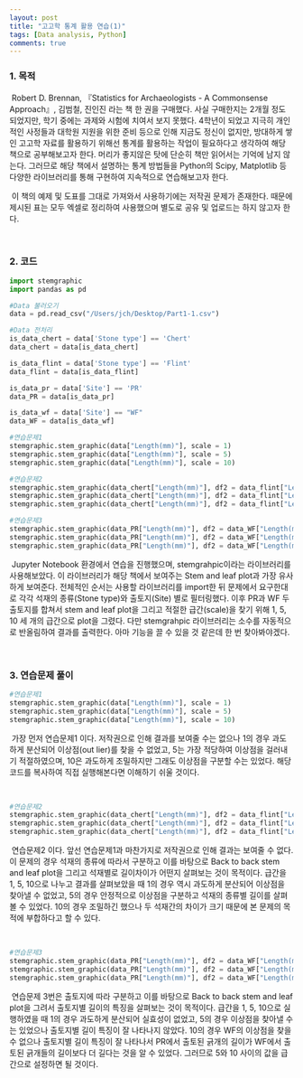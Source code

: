 ```yaml
---
layout: post
title: "고고학 통계 활용 연습(1)"
tags: [Data analysis, Python]
comments: true
---
```


### 1. 목적

​	Robert D. Brennan, 『Statistics for Archaeologists - A Commonsense Approach』, 김범철, 진인진 라는 책 한 권을 구매했다. 사실 구매한지는 2개월 정도 되었지만, 학기 중에는 과제와 시험에 치여서 보지 못했다. 4학년이 되었고 지극히 개인적인 사정들과 대학원 지원을 위한 준비 등으로 인해 지금도 정신이 없지만, 방대하게 쌓인 고고학 자료를 활용하기 위해선 통계를 활용하는 작업이 필요하다고 생각하여 해당 책으로 공부해보고자 한다. 머리가 좋지않은 탓에 단순히 책만 읽어서는 기억에 남지 않는다. 그러므로 해당 책에서 설명하는 통계 방법들을 Python의 Scipy, Matplotlib 등 다양한 라이브러리를 통해 구현하여 지속적으로 연습해보고자 한다.

​	이 책의 예제 및 도표를 그대로 가져와서 사용하기에는 저작권 문제가 존재한다. 때문에 제시된 표는 모두 엑셀로 정리하여 사용했으며 별도로 공유 및 업로드는 하지 않고자 한다.

<br>

### 2. 코드

```python
import stemgraphic
import pandas as pd

#Data 불러오기
data = pd.read_csv("/Users/jch/Desktop/Part1-1.csv")

#Data 전처리
is_data_chert = data['Stone type'] == 'Chert'
data_chert = data[is_data_chert]

is_data_flint = data['Stone type'] == 'Flint'
data_flint = data[is_data_flint]

is_data_pr = data['Site'] == 'PR'
data_PR = data[is_data_pr]

is_data_wf = data['Site'] == "WF"
data_WF = data[is_data_wf]

#연습문제1
stemgraphic.stem_graphic(data["Length(mm)"], scale = 1)
stemgraphic.stem_graphic(data["Length(mm)"], scale = 5)
stemgraphic.stem_graphic(data["Length(mm)"], scale = 10)

#연습문제2
stemgraphic.stem_graphic(data_chert["Length(mm)"], df2 = data_flint["Length(mm)"], scale = 1)
stemgraphic.stem_graphic(data_chert["Length(mm)"], df2 = data_flint["Length(mm)"], scale = 5)
stemgraphic.stem_graphic(data_chert["Length(mm)"], df2 = data_flint["Length(mm)"], scale = 10)

#연습문제3
stemgraphic.stem_graphic(data_PR["Length(mm)"], df2 = data_WF["Length(mm)"], scale = 1)
stemgraphic.stem_graphic(data_PR["Length(mm)"], df2 = data_WF["Length(mm)"], scale = 5)
stemgraphic.stem_graphic(data_PR["Length(mm)"], df2 = data_WF["Length(mm)"], scale = 10)
```

​	 Jupyter Notebook 환경에서 연습을 진행했으며, stemgrahpic이라는 라이브러리를 사용해보았다. 이 라이브러리가 해당 책에서 보여주는 Stem and leaf plot과 가장 유사하게 보여준다. 전체적인 순서는 사용할 라이브러리를 import한 뒤 문제에서 요구한대로 각각 석재의 종류(Stone type)와 출토지(Site) 별로 필터링했다. 이후 PR과 WF 두 출토지를 합쳐서 stem and leaf plot을 그리고 적절한 급간(scale)을 찾기 위해 1, 5, 10 세 개의 급간으로 plot을 그렸다. 다만 stemgrahpic 라이브러리는 소수를 자동적으로 반올림하여 결과를 출력한다. 아마 기능을 끌 수 있을 것 같은데 한 번 찾아봐야겠다.

<br>

### 3. 연습문제 풀이

```python
#연습문제1
stemgraphic.stem_graphic(data["Length(mm)"], scale = 1)
stemgraphic.stem_graphic(data["Length(mm)"], scale = 5)
stemgraphic.stem_graphic(data["Length(mm)"], scale = 10)
```

​	가장 먼저 연습문제1 이다. 저작권으로 인해 결과를 보여줄 수는 없으나  1의 경우 과도하게 분산되어 이상점(out lier)를 찾을 수 없었고, 5는 가장 적당하여 이상점을 걸러내기 적절하였으며, 10은 과도하게 조밀하지만 그래도 이상점을 구분할 수는 있었다. 해당 코드를 복사하여 직접 실행해본다면 이해하기 쉬울 것이다.

<br>

```python
#연습문제2
stemgraphic.stem_graphic(data_chert["Length(mm)"], df2 = data_flint["Length(mm)"], scale = 1)
stemgraphic.stem_graphic(data_chert["Length(mm)"], df2 = data_flint["Length(mm)"], scale = 5)
stemgraphic.stem_graphic(data_chert["Length(mm)"], df2 = data_flint["Length(mm)"], scale = 10)
```

​	연습문제2 이다. 앞선 연습문제1과 마찬가지로 저작권으로 인해 결과는 보여줄 수 없다. 이 문제의 경우 석재의 종류에 따라서 구분하고 이를 바탕으로 Back to back stem and leaf plot을 그리고 석재별로 길이차이가 어떤지 살펴보는 것이 목적이다. 급간을 1, 5, 10으로 나누고 결과를 살펴보았을 때 1의 경우 역시 과도하게 분산되어 이상점을 찾아낼 수 없었고, 5의 경우 안정적으로 이상점을 구분하고 석재의 종류별 길이를 살펴볼 수 있었다. 10의 경우 조밀하긴 했으나 두 석재간의 차이가 크기 때문에 본 문제의 목적에 부합하다고 할 수 있다.

<br>

```python
#연습문제3
stemgraphic.stem_graphic(data_PR["Length(mm)"], df2 = data_WF["Length(mm)"], scale = 1)
stemgraphic.stem_graphic(data_PR["Length(mm)"], df2 = data_WF["Length(mm)"], scale = 5)
stemgraphic.stem_graphic(data_PR["Length(mm)"], df2 = data_WF["Length(mm)"], scale = 10)
```

​	연습문제 3번은 출토지에 따라 구분하고 이를 바탕으로 Back to back stem and leaf plot을 그려서 출토지별 길이의 특징을 살펴보는 것이 목적이다. 급간을 1, 5, 10으로 실행하였을 때 1의 경우 과도하게 분산되어 실효성이 없었고, 5의 경우 이상점을 찾아낼 수는 있었으나 출토지별 길이 특징이 잘 나타나지 않았다. 10의 경우 WF의 이상점을 찾을 수 없으나 출토지별 길이 특징이 잘 나타나서 PR에서 출토된 긁개의 길이가 WF에서 출토된 긁개들의 길이보다 더 길다는 것을 알 수 있었다. 그러므로 5와 10 사이의 값을 급간으로 설정하면 될 것이다.